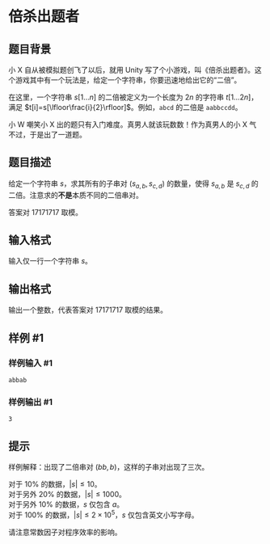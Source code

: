 # 倍杀出题者

## 题目背景

小 X 自从被模拟题创飞了以后，就用 Unity 写了个小游戏，叫《倍杀出题者》。这个游戏其中有一个玩法是，给定一个字符串，你要迅速地给出它的“二倍”。  

在这里，一个字符串 $s[1\dots n]$ 的二倍被定义为一个长度为 $2n$ 的字符串 $t[1\dots 2n]$，满足 $t[i]=s[\lfloor\frac{i}{2}\rfloor]$。例如，`abcd` 的二倍是 `aabbccdd`。  

小 W 嘲笑小 X 出的题只有入门难度。真男人就该玩数数！作为真男人的小 X 气不过，于是出了一道题。

## 题目描述

给定一个字符串 $s$，求其所有的子串对 $(s_{a,b}, s_{c,d})$ 的数量，使得 $s_{a,b}$ 是 $s_{c,d}$ 的二倍。注意求的**不是**本质不同的二倍串对。  

答案对 $17171717$ 取模。

## 输入格式

输入仅一行一个字符串 $s$。

## 输出格式

输出一个整数，代表答案对 $17171717$ 取模的结果。

## 样例 #1

### 样例输入 #1

```
abbab
```

### 样例输出 #1

```
3
```

## 提示

样例解释：出现了二倍串对 $(bb, b)$，这样的子串对出现了三次。

对于 $10\%$ 的数据，$|s|\le10$。  
对于另外 $20\%$ 的数据，$|s|\le1000$。  
对于另外 $10\%$ 的数据，$s$ 仅包含 $a$。  
对于 $100\%$ 的数据，$|s|\le2\times10^5$，$s$ 仅包含英文小写字母。  

请注意常数因子对程序效率的影响。